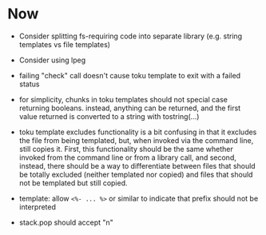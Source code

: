 # Now

- Consider splitting fs-requiring code into separate library (e.g. string
  templates vs file templates)

- Consider using lpeg

- failing "check" call doesn't cause toku template to exit with a
  failed status

- for simplicity, chunks in toku templates should not special case returning
  booleans. instead, anything can be returned, and the first value returned is
  converted to a string with tostring(...)

- toku template excludes functionality is a bit confusing in that it excludes
  the file from being templated, but, when invoked via the command line, still
  copies it. First, this functionality should be the same whether invoked from
  the command line or from a library call, and second, instead, there should be
  a way to differentiate between files that should be totally excluded (neither
  templated nor copied) and files that should not be templated but still copied.

- template: allow `<%- ... %>` or similar to indicate that prefix should not be
  interpreted
- stack.pop should accept "n"
